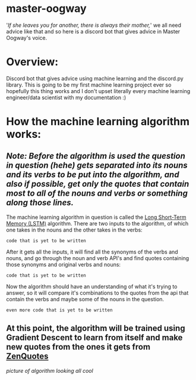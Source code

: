# master-oogway
'*If she leaves you for another, there is always their mother,*' we all need advice like that and so here is a discord bot that gives advice in Master Oogway's voice.

# Overview:
Discord bot that gives advice using machine learning and the discord.py library. This is going to be my first machine learning project ever so hopefully this thing works and I don't upset literally every machine learning engineer/data scientist with my documentation :)

# How the machine learning algorithm works:
## *Note: Before the algorithm is used the question in question (hehe) gets separated into its nouns and its verbs to be put into the algorithm, and also if possible, get only the quotes that contain most to all of the nouns and verbs or something along those lines.*
The machine learning algorithm in question is called the [Long Short-Term Memory (LSTM)](https://www.youtube.com/watch?v=YCzL96nL7j0) algorithm.
There are two inputs to the algorithm, of which one takes in the nouns and the other takes in the verbs:
```
code that is yet to be written
```
After it gets all the inputs, it will find all the synonyms of the verbs and nouns, and go through the noun and verb API's and find quotes containing those synonyms and original verbs and nouns:
```
code that is yet to be written
```
Now the algorithm should have an understanding of what it's trying to answer, so it will compare it's combinations to the quotes from the api that contain the verbs and maybe some of the nouns in the question.
```
even more code that is yet to be written
```
At this point, the algorithm will be trained using Gradient Descent to learn from itself and make new quotes from the ones it gets from [ZenQuotes](https://zenquotes.io/api/quotes)
---------------------------------------------
*picture of algorithm looking all cool*
